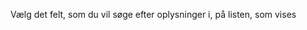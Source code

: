 <!-- markdownlint-disable-file MD041 -->
Vælg det felt, som du vil søge efter oplysninger i, på listen, som vises
